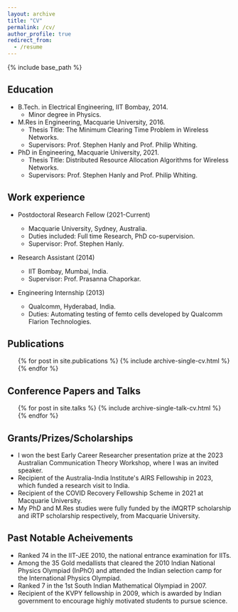```yaml
---
layout: archive
title: "CV"
permalink: /cv/
author_profile: true
redirect_from:
  - /resume
---
```


{% include base_path %}

Education
----
* B.Tech. in Electrical Engineering, IIT Bombay, 2014.
	* Minor degree in Physics.  
* M.Res in Engineering, Macquarie University, 2016.
	* Thesis Title: The Minimum Clearing Time Problem in Wireless Networks.
	* Supervisors: Prof. Stephen Hanly and Prof. Philip Whiting.
* PhD in Engineering, Macquarie University, 2021.
	* Thesis Title: Distributed Resource Allocation Algorithms for Wireless Networks.
	* Supervisors: Prof. Stephen Hanly and Prof. Philip Whiting.

Work experience
------
* Postdoctoral Research Fellow (2021-Current)
  * Macquarie University, Sydney, Australia.
  * Duties included: Full time Research, PhD co-supervision.
  * Supervisor: Prof. Stephen Hanly.
  
* Research Assistant (2014)
  * IIT Bombay, Mumbai, India.
  * Supervisor: Prof. Prasanna Chaporkar.  
  
* Engineering Internship (2013)
  * Qualcomm, Hyderabad, India.
  * Duties: Automating testing of femto cells developed by Qualcomm Flarion Technologies.
  
<!-- 
Skills
------
* Skill 1
* Skill 2
  * Sub-skill 2.1
  * Sub-skill 2.2
  * Sub-skill 2.3
* Skill 3
 -->

Publications
-------
  <ul>{% for post in site.publications %}
    {% include archive-single-cv.html %}
  {% endfor %}</ul>
  
Conference Papers and Talks
-------
  <ul>{% for post in site.talks %}
    {% include archive-single-talk-cv.html %}
  {% endfor %}</ul>


Grants/Prizes/Scholarships
------
* I won the best Early Career Researcher presentation prize at the 2023 Australian Communication Theory Workshop, where I was an invited speaker. 
* Recipient of the Australia-India Institute's AIRS Fellowship in 2023, which funded a research visit to India. 
* Recipient of the COVID Recovery Fellowship Scheme in 2021 at Macquarie University.
* My PhD and M.Res studies were fully funded by the iMQRTP scholarship and iRTP scholarship respectively, from Macquarie University.


Past Notable Acheivements
-----
* Ranked 74 in the IIT-JEE 2010, the national entrance examination for IITs.
* Among the 35 Gold medallists that cleared the 2010 Indian National Physics Olympiad (InPhO) and attended the Indian selection camp for the International Physics Olympiad.
* Ranked 7 in the 1st South Indian Mathematical Olympiad in 2007.
* Recipient of the KVPY fellowship in 2009, which is awarded by Indian government to encourage highly motivated students to pursue science.
